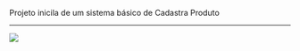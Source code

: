 <h0 align='center'>Projeto inicila de um sistema básico de Cadastra Produto</h0>

---


<img src="/home/emmanuel/Documentos/Java/Projetos/cadastraProduto/cadastraProduto">

